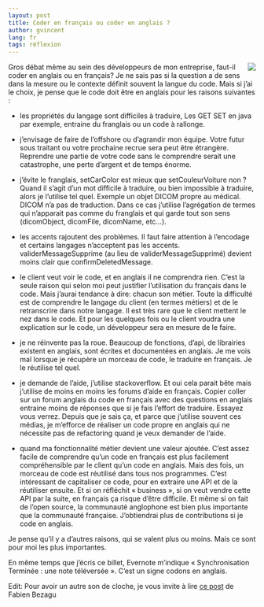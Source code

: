 ```yaml
---
layout: post
title: Coder en français ou coder en anglais ?
author: gvincent
lang: fr
tags: réflexion
---
```

<div style="float: right; margin-left:10px;"><img src="https://lh6.googleusercontent.com/-pxgLFrsiEd8/Trw4MPbB27I/AAAAAAAABcU/1kZJ2cYQSzQ/s800/476-150x150.jpg"></div>


Gros débat même au sein des développeurs de mon entreprise, faut-il coder en anglais ou en français?
Je ne sais pas si la question a de sens dans la mesure ou le contexte définit souvent la langue du code.
Mais si j’ai le choix, je pense que le code doit être en anglais pour les raisons suivantes :

<!--more-->

* les propriétés du langage sont difficiles à traduire, 
Les GET SET en java par exemple, entraine du franglais ou un code à rallonge.

* j’envisage de faire de l’offshore ou d’agrandir mon équipe.
Votre futur sous traitant ou votre prochaine recrue sera peut être étrangère. Reprendre une partie
de votre code sans le comprendre serait une catastrophe, une perte d’argent et de temps énorme.

* j’évite le franglais,
setCarColor est mieux que setCouleurVoiture non ? Quand il s’agit d’un mot difficile à traduire, ou bien impossible à traduire, alors je l’utilise tel quel. Exemple un objet DICOM propre au médical. DICOM n’a pas de traduction. Dans ce cas j’utilise l’agrégation de termes qui n’apparait pas comme du franglais et qui garde tout son sens (dicomObject, dicomFile, dicomName, etc…).

* les accents rajoutent des problèmes.
Il faut faire attention à l’encodage et certains langages n’acceptent pas les accents. validerMessageSupprime (au lieu de validerMessageSupprimé) devient moins clair que confirmDeletedMessage.

* le client veut voir le code, et en anglais il ne comprendra rien.
C’est la seule raison qui selon moi peut justifier l’utilisation du français dans le code. Mais j’aurai tendance à dire: chacun son métier. Toute la difficulté est de comprendre le langage du client (en termes métiers) et de le retranscrire dans notre langage. Il est très rare que le client mettent le nez dans le code. Et pour les quelques fois ou le client voudra une explication sur le code, un développeur sera en mesure de le faire.

* je ne réinvente pas la roue. Beaucoup de fonctions, d’api, de librairies existent en anglais, sont écrites et documentées en anglais. Je me vois mal lorsque je récupère un morceau de code, le traduire en français. Je le réutilise tel quel.

* je demande de l’aide, j’utilise stackoverflow. Et oui cela parait bête mais j’utilise de moins en moins les forums d’aide en français. Copier coller sur un forum anglais du code en français avec des questions en anglais entraine moins de réponses que si je fais l’effort de traduire. Essayez vous verrez. Depuis que je sais ça, et parce que j’utilise souvent ces médias, je m’efforce de réaliser un code propre en anglais qui ne nécessite pas de refactoring quand je veux demander de l’aide.

* quand ma fonctionnalité métier devient une valeur ajoutée.
C’est assez facile de comprendre qu’un code en français est plus facilement compréhensible par le client qu’un code en anglais. Mais des fois, un morceau de code est réutilisé dans tous nos programmes. C’est intéressant de capitaliser ce code, pour en extraire une API et de la réutiliser ensuite. Et si on réfléchit « business », si on veut vendre cette API par la suite, en français ça risque d’être difficile. Et même si on fait de l’open source, la communauté anglophone est bien plus importante que la communauté française. J’obtiendrai plus de contributions si je code en anglais.

Je pense qu’il y a d’autres raisons, qui se valent plus ou moins. Mais ce sont pour moi les plus importantes.

En même temps que j’écris ce billet, Evernote m’indique « Synchronisation Terminée : une note téléversée ». 
C’est un signe  codons en anglais.

Edit: Pour avoir un autre son de cloche, je vous invite à lire <a href="http://fabien.bezagu.free.fr/index.php?2008/01/23/7-ecrire-le-code-dans-sa-langue-maternelle">ce post</a> de Fabien Bezagu
